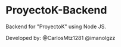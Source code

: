 # ProyectoK-Backend

Backend for "ProyectoK" using Node JS.

Developed by:
@CarlosMtz1281
@imanolgzz

